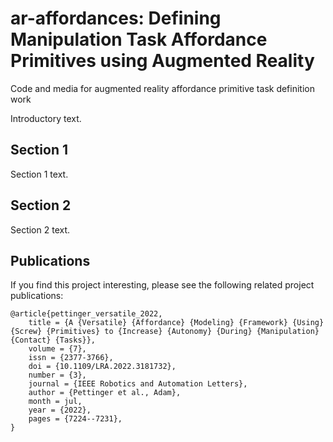 # ar-affordances: Defining Manipulation Task Affordance Primitives using Augmented Reality

Code and media for augmented reality affordance primitive task definition work

Introductory text.

## Section 1
Section 1 text.

## Section 2
Section 2 text.

## Publications
If you find this project interesting, please see the following related project publications:

```
@article{pettinger_versatile_2022,
	title = {A {Versatile} {Affordance} {Modeling} {Framework} {Using} {Screw} {Primitives} to {Increase} {Autonomy} {During} {Manipulation} {Contact} {Tasks}},
	volume = {7},
	issn = {2377-3766},
	doi = {10.1109/LRA.2022.3181732},
	number = {3},
	journal = {IEEE Robotics and Automation Letters},
	author = {Pettinger et al., Adam},
	month = jul,
	year = {2022},
	pages = {7224--7231},
}
```
